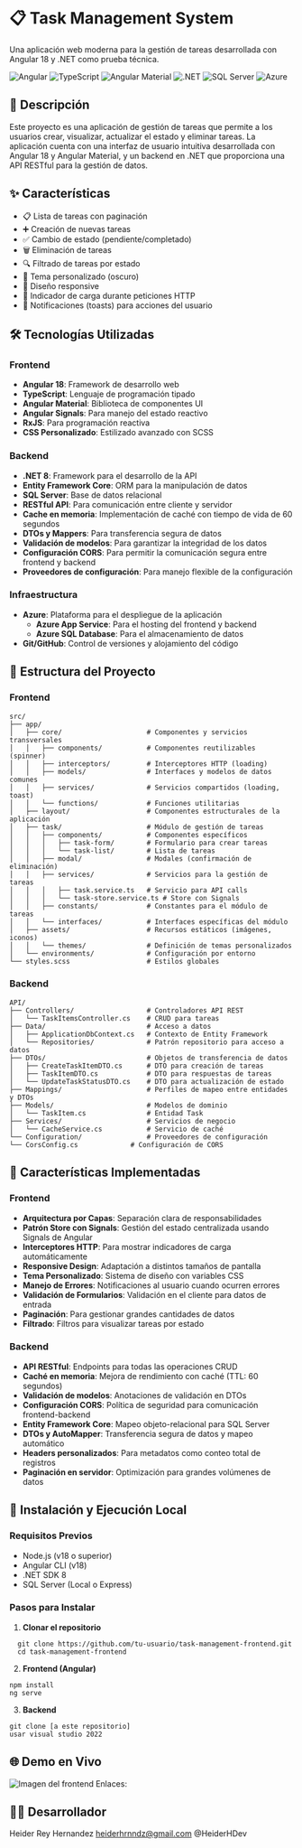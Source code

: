 # 📋 Task Management System

Una aplicación web moderna para la gestión de tareas desarrollada con Angular 18 y .NET como prueba técnica.

![Angular](https://img.shields.io/badge/Angular-18-DD0031?style=flat-square&logo=angular)
![TypeScript](https://img.shields.io/badge/TypeScript-5.4-3178C6?style=flat-square&logo=typescript)
![Angular Material](https://img.shields.io/badge/Angular_Material-17-757575?style=flat-square&logo=material-design)
![.NET](https://img.shields.io/badge/.NET-8-512BD4?style=flat-square&logo=dotnet)
![SQL Server](https://img.shields.io/badge/SQL_Server-CC2927?style=flat-square&logo=microsoftsqlserver)
![Azure](https://img.shields.io/badge/Azure-Deployment-0078D4?style=flat-square&logo=microsoftazure)

## 📝 Descripción

Este proyecto es una aplicación de gestión de tareas que permite a los usuarios crear, visualizar, actualizar el estado y eliminar tareas. La aplicación cuenta con una interfaz de usuario intuitiva desarrollada con Angular 18 y Angular Material, y un backend en .NET que proporciona una API RESTful para la gestión de datos.

## ✨ Características

- 📋 Lista de tareas con paginación
- ➕ Creación de nuevas tareas
- ✅ Cambio de estado (pendiente/completado)
- 🗑️ Eliminación de tareas
- 🔍 Filtrado de tareas por estado
- 🌙 Tema personalizado (oscuro)
- 📱 Diseño responsive
- 🔄 Indicador de carga durante peticiones HTTP
- 🔔 Notificaciones (toasts) para acciones del usuario

## 🛠️ Tecnologías Utilizadas

### Frontend
- **Angular 18**: Framework de desarrollo web
- **TypeScript**: Lenguaje de programación tipado
- **Angular Material**: Biblioteca de componentes UI
- **Angular Signals**: Para manejo del estado reactivo
- **RxJS**: Para programación reactiva
- **CSS Personalizado**: Estilizado avanzado con SCSS

### Backend
- **.NET 8**: Framework para el desarrollo de la API
- **Entity Framework Core**: ORM para la manipulación de datos
- **SQL Server**: Base de datos relacional
- **RESTful API**: Para comunicación entre cliente y servidor
- **Cache en memoria**: Implementación de caché con tiempo de vida de 60 segundos
- **DTOs y Mappers**: Para transferencia segura de datos
- **Validación de modelos**: Para garantizar la integridad de los datos
- **Configuración CORS**: Para permitir la comunicación segura entre frontend y backend
- **Proveedores de configuración**: Para manejo flexible de la configuración

### Infraestructura
- **Azure**: Plataforma para el despliegue de la aplicación
  - **Azure App Service**: Para el hosting del frontend y backend
  - **Azure SQL Database**: Para el almacenamiento de datos
- **Git/GitHub**: Control de versiones y alojamiento del código

## 📂 Estructura del Proyecto

### Frontend

```
src/
├── app/
│   ├── core/                     # Componentes y servicios transversales
│   │   ├── components/           # Componentes reutilizables (spinner)
│   │   ├── interceptors/         # Interceptores HTTP (loading)
│   │   ├── models/               # Interfaces y modelos de datos comunes
│   │   ├── services/             # Servicios compartidos (loading, toast)
│   │   └── functions/            # Funciones utilitarias
│   ├── layout/                   # Componentes estructurales de la aplicación
│   ├── task/                     # Módulo de gestión de tareas
│   │   ├── components/           # Componentes específicos
│   │   │   ├── task-form/        # Formulario para crear tareas
│   │   │   └── task-list/        # Lista de tareas
│   │   ├── modal/                # Modales (confirmación de eliminación)
│   │   ├── services/             # Servicios para la gestión de tareas
│   │   │   ├── task.service.ts   # Servicio para API calls
│   │   │   └── task-store.service.ts # Store con Signals
│   │   ├── constants/            # Constantes para el módulo de tareas
│   │   └── interfaces/           # Interfaces específicas del módulo
│   ├── assets/                   # Recursos estáticos (imágenes, iconos)
│   │   └── themes/               # Definición de temas personalizados
│   └── environments/             # Configuración por entorno
└── styles.scss                   # Estilos globales
```

### Backend

```
API/
├── Controllers/                  # Controladores API REST
│   └── TaskItemsController.cs    # CRUD para tareas
├── Data/                         # Acceso a datos
│   ├── ApplicationDbContext.cs   # Contexto de Entity Framework
│   └── Repositories/             # Patrón repositorio para acceso a datos
├── DTOs/                         # Objetos de transferencia de datos
│   ├── CreateTaskItemDTO.cs      # DTO para creación de tareas
│   ├── TaskItemDTO.cs            # DTO para respuestas de tareas
│   └── UpdateTaskStatusDTO.cs    # DTO para actualización de estado
├── Mappings/                     # Perfiles de mapeo entre entidades y DTOs
├── Models/                       # Modelos de dominio
│   └── TaskItem.cs               # Entidad Task
├── Services/                     # Servicios de negocio
│   └── CacheService.cs           # Servicio de caché
└── Configuration/                # Proveedores de configuración
└── CorsConfig.cs             # Configuración de CORS
```

## 🚀 Características Implementadas

### Frontend
- **Arquitectura por Capas**: Separación clara de responsabilidades
- **Patrón Store con Signals**: Gestión del estado centralizada usando Signals de Angular
- **Interceptores HTTP**: Para mostrar indicadores de carga automáticamente
- **Responsive Design**: Adaptación a distintos tamaños de pantalla
- **Tema Personalizado**: Sistema de diseño con variables CSS
- **Manejo de Errores**: Notificaciones al usuario cuando ocurren errores
- **Validación de Formularios**: Validación en el cliente para datos de entrada
- **Paginación**: Para gestionar grandes cantidades de datos
- **Filtrado**: Filtros para visualizar tareas por estado

### Backend
- **API RESTful**: Endpoints para todas las operaciones CRUD
- **Caché en memoria**: Mejora de rendimiento con caché (TTL: 60 segundos)
- **Validación de modelos**: Anotaciones de validación en DTOs
- **Configuración CORS**: Política de seguridad para comunicación frontend-backend
- **Entity Framework Core**: Mapeo objeto-relacional para SQL Server
- **DTOs y AutoMapper**: Transferencia segura de datos y mapeo automático
- **Headers personalizados**: Para metadatos como conteo total de registros
- **Paginación en servidor**: Optimización para grandes volúmenes de datos

## 🔧 Instalación y Ejecución Local

### Requisitos Previos
- Node.js (v18 o superior)
- Angular CLI (v18)
- .NET SDK 8
- SQL Server (Local o Express)

### Pasos para Instalar

1. **Clonar el repositorio**

```
  git clone https://github.com/tu-usuario/task-management-frontend.git
  cd task-management-frontend
```

2. **Frontend (Angular)**

  ```
  npm install
  ng serve
  ```

3. **Backend**

  ```
  git clone [a este repositorio]
  usar visual studio 2022
  ```

## 🌐 Demo en Vivo
![Imagen del frontend](./src/app/assets/img/app.png)
Enlaces:


## 👨‍💻 Desarrollador
Heider Rey Hernandez
heiderhrnndz@gmail.com
@HeiderHDev
